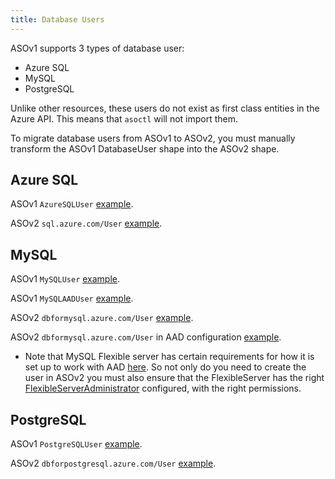 ```yaml
---
title: Database Users
---
```


ASOv1 supports 3 types of database user:
- Azure SQL
- MySQL
- PostgreSQL

Unlike other resources, these users do not exist as first class entities in the Azure API. This means
that `asoctl` will not import them.

To migrate database users from ASOv1 to ASOv2, you must manually transform the ASOv1 DatabaseUser shape
into the ASOv2 shape.

## Azure SQL

ASOv1 `AzureSQLUser` [example](https://github.com/Azure/azure-service-operator/blob/main/config/samples/azure_v1alpha1_azuresqluser.yaml).

ASOv2 `sql.azure.com/User` [example](https://github.com/Azure/azure-service-operator/blob/main/v2/samples/sql/v1api/v1api/v1_user.yaml).

## MySQL

ASOv1 `MySQLUser` [example](https://github.com/Azure/azure-service-operator/blob/main/config/samples/azure_v1alpha2_mysqluser.yaml).

ASOv1 `MySQLAADUser` [example](https://github.com/Azure/azure-service-operator/blob/main/config/samples/azure_v1alpha2_mysqlaaduser.yaml).

ASOv2 `dbformysql.azure.com/User` [example](https://github.com/Azure/azure-service-operator/blob/main/v2/samples/dbformysql/v1api/v1_user.yaml).

ASOv2 `dbformysql.azure.com/User` in AAD configuration [example](https://github.com/Azure/azure-service-operator/blob/main/v2/samples/dbformysql/v1api/v1_user_aad.yaml).
- Note that MySQL Flexible server has certain requirements for how it is set up to work with AAD [here](https://github.com/Azure/azure-service-operator/blob/main/v2/samples/dbformysql/v1api/v1_user_aad.yaml#L3).
  So not only do you need to create the user in ASOv2 you must also ensure that the FlexibleServer has the right 
  [FlexibleServerAdministrator](https://github.com/Azure/azure-service-operator/blob/main/v2/samples/dbformysql/v1api/v1api20220101_flexibleserversadministrator.yaml) configured, with the right permissions. 

## PostgreSQL

ASOv1 `PostgreSQLUser` [example](https://github.com/Azure/azure-service-operator/blob/main/config/samples/azure_v1alpha1_postgresqluser.yaml).

ASOv2 `dbforpostgresql.azure.com/User` [example](https://github.com/Azure/azure-service-operator/blob/main/v2/samples/dbforpostgresql/v1api/v1_user.yaml).